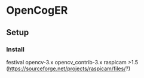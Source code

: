 # OpenCogER

## Setup

### Install 
festival
opencv-3.x
opencv_contrib-3.x
raspicam >1.5 (https://sourceforge.net/projects/raspicam/files/?)


